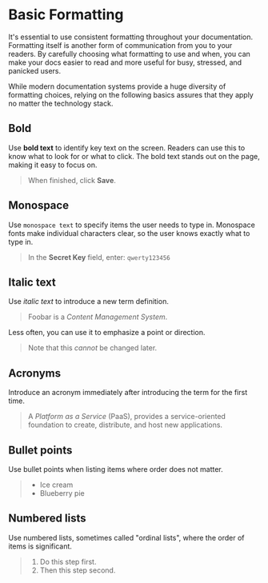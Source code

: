 # Basic Formatting

It's essential to use consistent formatting throughout your documentation. Formatting itself is another form of communication from you to your readers. By carefully choosing what formatting to use and when, you can make your docs easier to read and more useful for busy, stressed, and panicked users.

While modern documentation systems provide a huge diversity of formatting choices, relying on the following basics assures that they apply no matter the technology stack.

## Bold

Use **bold text** to identify key text on the screen. Readers can use this to know what to look for or what to click. The bold text stands out on the page, making it easy to focus on.

> When finished, click **Save**.

## Monospace

Use `monospace text` to specify items the user needs to type in. Monospace fonts make individual characters clear, so the user knows exactly what to type in.

> In the **Secret Key** field, enter: `qwerty123456`

## Italic text

Use _italic text_ to introduce a new term definition.

> Foobar is a _Content Management System_.

Less often, you can use it to emphasize a point or direction.

> Note that this _cannot_ be changed later.

## Acronyms

Introduce an acronym immediately after introducing the term for the first time.

> A _Platform as a Service_ (PaaS), provides a service-oriented foundation to create, distribute, and host new applications.

## Bullet points

Use bullet points when listing items where order does not matter.

> * Ice cream
> * Blueberry pie

## Numbered lists

Use numbered lists, sometimes called "ordinal lists", where the order of items is significant.

> 1. Do this step first.
> 2. Then this step second.
